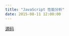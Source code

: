 ```yaml
---
title: "JavaScript 性能分析"
date: 2015-08-11 12:00:00
---
```


[源码](https://github.com/longtian/javascript_performance_measurement)
